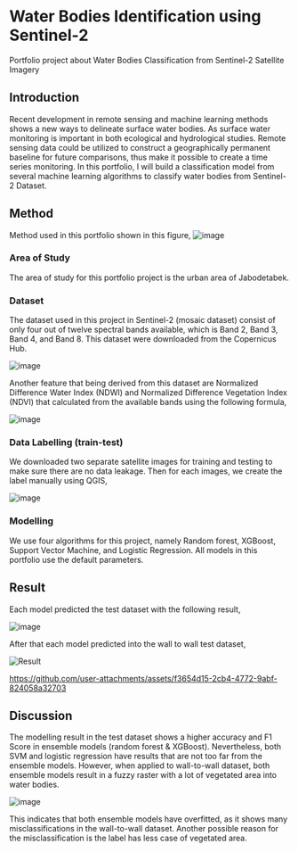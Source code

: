 # Water Bodies Identification using Sentinel-2
Portfolio project about Water Bodies Classification from Sentinel-2 Satellite Imagery 

## Introduction
Recent development in remote sensing and machine learning methods shows a new ways to delineate surface water bodies. As surface water monitoring is important in both ecological and hydrological studies. Remote sensing data could be utilized to construct a geographically permanent baseline for future comparisons, thus make it possible to create a time series monitoring. In this portfolio, I will build a classification model from several machine learning algorithms to classify water bodies from Sentinel-2 Dataset.

## Method
Method used in this portfolio shown in this figure,
![image](https://github.com/user-attachments/assets/abc82e29-6dc4-48de-a026-aa3b06b4a959)

### Area of Study
The area of study for this portfolio project is the urban area of Jabodetabek.

### Dataset
The dataset used in this project in Sentinel-2 (mosaic dataset) consist of only four out of twelve spectral bands available, which is Band 2, Band 3, Band 4, and Band 8. This dataset were downloaded from the Copernicus Hub.

![image](https://github.com/user-attachments/assets/375e312d-3a60-45e5-9530-616f1c10d455)

Another feature that being derived from this dataset are Normalized Difference Water Index (NDWI) and Normalized Difference Vegetation Index (NDVI) that calculated from the available bands using the following formula,

![image](https://github.com/user-attachments/assets/2ccc0836-2f22-4819-ac64-364265457ab5)

### Data Labelling (train-test)

We downloaded two separate satellite images for training and testing to make sure there are no data leakage. Then for each images, we create the label manually using QGIS,

![image](https://github.com/user-attachments/assets/cba4a79f-c908-4542-af40-4d0b4ddd1f9f)

### Modelling

We use four algorithms for this project, namely Random forest, XGBoost, Support Vector Machine, and Logistic Regression. All models in this portfolio use the default parameters.

## Result

Each model predicted the test dataset with the following result,

![image](https://github.com/user-attachments/assets/7e30b50c-dd17-4f14-962c-9000394ac2e5)

After that each model predicted into the wall to wall test dataset,

![Result](https://github.com/user-attachments/assets/daad19d2-2c89-4484-b84e-ee0d27aceaa6)





https://github.com/user-attachments/assets/f3654d15-2cb4-4772-9abf-824058a32703





## Discussion

The modelling result in the test dataset shows a higher accuracy and F1 Score in ensemble models (random forest & XGBoost). Nevertheless, both SVM and logistic regression have results that are not too far from the ensemble models. However, when applied to wall-to-wall dataset, both ensemble models result in a fuzzy raster with a lot of vegetated area into water bodies.

![image](https://github.com/user-attachments/assets/632e8e35-b844-46d8-abfa-fb30163575f0)

This indicates that both ensemble models have overfitted, as it shows many misclassifications in the wall-to-wall dataset. Another possible reason for the misclassification is the label has less case of vegetated area.

